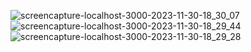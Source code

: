 ![screencapture-localhost-3000-2023-11-30-18_30_07](https://github.com/durgesh2051/React-js-EV-Car-Website-github.io-/assets/133377196/837703ec-cdb7-4bf8-b6e8-b39f25e4493c)
![screencapture-localhost-3000-2023-11-30-18_29_44](https://github.com/durgesh2051/React-js-EV-Car-Website-github.io-/assets/133377196/ee19ce14-69a0-44b7-80ba-900e2939705d)
![screencapture-localhost-3000-2023-11-30-18_29_28](https://github.com/durgesh2051/React-js-EV-Car-Website-github.io-/assets/133377196/dbcada8c-c7e7-4adb-b6d1-42ee8f6f40ff)
